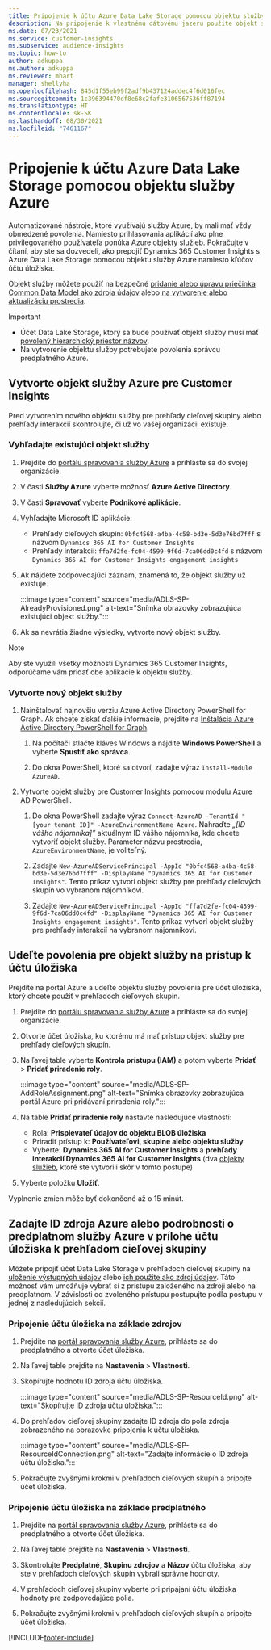 ```yaml
---
title: Pripojenie k účtu Azure Data Lake Storage pomocou objektu služby
description: Na pripojenie k vlastnému dátovému jazeru použite objekt služby Azure.
ms.date: 07/23/2021
ms.service: customer-insights
ms.subservice: audience-insights
ms.topic: how-to
author: adkuppa
ms.author: adkuppa
ms.reviewer: mhart
manager: shellyha
ms.openlocfilehash: 845d1f55eb99f2adf9b437124addec4f6d016fec
ms.sourcegitcommit: 1c396394470df8e68c2fafe3106567536ff87194
ms.translationtype: HT
ms.contentlocale: sk-SK
ms.lasthandoff: 08/30/2021
ms.locfileid: "7461167"
---
```

# <a name="connect-to-an-azure-data-lake-storage-account-by-using-an-azure-service-principal"></a>Pripojenie k účtu Azure Data Lake Storage pomocou objektu služby Azure
<!--note from editor: The Cloud Style Guide would have us just use "Azure Data Lake Storage" to mean the current version, unless the old version (Gen1) is mentioned. I've followed this guidance, even though it seems that our docs and Azure docs are all over the map on this.-->
Automatizované nástroje, ktoré využívajú služby Azure, by mali mať vždy obmedzené povolenia. Namiesto prihlasovania aplikácií ako plne privilegovaného používateľa ponúka Azure objekty služieb. Pokračujte v čítaní, aby ste sa dozvedeli, ako prepojiť Dynamics 365 Customer Insights s Azure Data Lake Storage pomocou objektu služby Azure namiesto kľúčov účtu úložiska. 

Objekt služby môžete použiť na bezpečné [pridanie alebo úpravu priečinka Common Data Model ako zdroja údajov](connect-common-data-model.md) alebo [na vytvorenie alebo aktualizáciu prostredia](get-started-paid.md).<!--note from editor: Suggested. Or it could be ", or create a new environment or update an existing one". I think "new" is implied with "create". The comma is necessary.-->

> [!IMPORTANT]
> - Účet Data Lake Storage, ktorý sa bude používať<!--note from editor: Suggested. Or perhaps it could be "The Data Lake Storage account to which you want to give access to the service principal..."--> objekt služby musí mať [povolený hierarchický priestor názvov](/azure/storage/blobs/data-lake-storage-namespace).
> - Na vytvorenie objektu služby potrebujete povolenia správcu predplatného Azure.

## <a name="create-an-azure-service-principal-for-customer-insights"></a>Vytvorte objekt služby Azure pre Customer Insights

Pred vytvorením nového objektu služby pre prehľady cieľovej skupiny alebo prehľady interakcií skontrolujte, či už vo vašej organizácii existuje.

### <a name="look-for-an-existing-service-principal"></a>Vyhľadajte existujúci objekt služby

1. Prejdite do [portálu spravovania služby Azure](https://portal.azure.com) a prihláste sa do svojej organizácie.

2. V časti **Služby Azure** vyberte možnosť **Azure Active Directory**.

3. V časti **Spravovať** vyberte **Podnikové aplikácie**.

4. Vyhľadajte Microsoft<!--note from editor: Via Microsoft Writing Style Guide.--> ID aplikácie:
   - Prehľady cieľových skupín: `0bfc4568-a4ba-4c58-bd3e-5d3e76bd7fff` s názvom `Dynamics 365 AI for Customer Insights`
   - Prehľady interakcií: `ffa7d2fe-fc04-4599-9f6d-7ca06dd0c4fd` s názvom `Dynamics 365 AI for Customer Insights engagement insights`

5. Ak nájdete zodpovedajúci záznam, znamená to, že objekt služby už existuje. 
   
   :::image type="content" source="media/ADLS-SP-AlreadyProvisioned.png" alt-text="Snímka obrazovky zobrazujúca existujúci objekt služby.":::
   
6. Ak sa nevrátia žiadne výsledky, vytvorte nový objekt služby.

>[!NOTE]
>Aby ste využili všetky možnosti Dynamics 365 Customer Insights, odporúčame vám pridať obe aplikácie k objektu služby.<!--note from editor: Using the note format is suggested, just so this doesn't get lost by being tucked up in the step.-->

### <a name="create-a-new-service-principal"></a>Vytvorte nový objekt služby
<!--note from editor: Some general formatting notes: The MWSG wants bold for text the user enters (in addition to UI strings and the settings users select), but there's plenty of precedent for using code format for entering text in PowerShell so I didn't change that. Note that italic should be used for placeholders, but not much else.-->
1. Nainštalovať najnovšiu verziu Azure Active Directory PowerShell for Graph. Ak chcete získať ďalšie informácie, prejdite na [Inštalácia Azure Active Directory PowerShell for Graph](/powershell/azure/active-directory/install-adv2).

   1. Na počítači stlačte kláves Windows a nájdite **Windows PowerShell** a vyberte **Spustiť ako správca**.<!--note from editor: Or should this be something like "search for **Windows PowerShell** and, if asked, select **Run as administrator**."?-->
   
   1. Do okna PowerShell, ktoré sa otvorí, zadajte výraz `Install-Module AzureAD`.

2. Vytvorte objekt služby pre Customer Insights pomocou modulu Azure AD PowerShell.

   1. Do okna PowerShell zadajte výraz `Connect-AzureAD -TenantId "[your tenant ID]" -AzureEnvironmentName Azure`. Nahraďte *„[ID vášho nájomníka]”*<!--note from editor: Edit okay? Or should the quotation marks stay in the command line, in which case it would be "Replace *[your tenant ID]* --> aktuálnym ID vášho nájomníka, kde chcete vytvoriť objekt služby. Parameter názvu prostredia, `AzureEnvironmentName`, je voliteľný.
  
   1. Zadajte `New-AzureADServicePrincipal -AppId "0bfc4568-a4ba-4c58-bd3e-5d3e76bd7fff" -DisplayName "Dynamics 365 AI for Customer Insights"`. Tento príkaz vytvorí objekt služby pre prehľady cieľových skupín vo vybranom nájomníkovi. 

   1. Zadajte `New-AzureADServicePrincipal -AppId "ffa7d2fe-fc04-4599-9f6d-7ca06dd0c4fd" -DisplayName "Dynamics 365 AI for Customer Insights engagement insights"`. Tento príkaz vytvorí objekt služby pre prehľady interakcií<!--note from editor: Edit okay?--> na vybranom nájomníkovi.

## <a name="grant-permissions-to-the-service-principal-to-access-the-storage-account"></a>Udeľte povolenia pre objekt služby na prístup k účtu úložiska

Prejdite na portál Azure a udeľte objektu služby povolenia pre účet úložiska, ktorý chcete použiť v prehľadoch cieľových skupín.

1. Prejdite do [portálu spravovania služby Azure](https://portal.azure.com) a prihláste sa do svojej organizácie.

1. Otvorte účet úložiska, ku ktorému má mať prístup objekt služby pre prehľady cieľových skupín.

1. Na ľavej table vyberte **Kontrola prístupu (IAM)** a potom vyberte **Pridať** > **Pridať priradenie roly**.

   :::image type="content" source="media/ADLS-SP-AddRoleAssignment.png" alt-text="Snímka obrazovky zobrazujúca portál Azure pri pridávaní priradenia roly.":::

1. Na table **Pridať priradenie roly** nastavte nasledujúce vlastnosti:
   - Rola: **Prispievateľ údajov do objektu BLOB úložiska**
   - Priradiť prístup k: **Používateľovi, skupine alebo objektu služby**
   - Vyberte: **Dynamics 365 AI for Customer Insights** a **prehľady interakcií Dynamics 365 AI for Customer Insights** (dva [objekty služieb](#create-a-new-service-principal), ktoré ste vytvorili skôr v tomto postupe)

1.  Vyberte položku **Uložiť**.

Vyplnenie zmien môže byť dokončené až o 15 minút.

## <a name="enter-the-azure-resource-id-or-the-azure-subscription-details-in-the-storage-account-attachment-to-audience-insights"></a>Zadajte ID zdroja Azure alebo podrobnosti o predplatnom služby Azure v prílohe účtu úložiska k prehľadom cieľovej skupiny

Môžete<!--note from editor: Edit suggested only if this section is optional.--> pripojiť účet Data Lake Storage v prehľadoch cieľovej skupiny na [uloženie výstupných údajov](manage-environments.md) alebo [ich použite ako zdroj údajov](connect-common-data-service-lake.md). Táto možnosť vám umožňuje vybrať si z prístupu založeného na zdroji alebo na predplatnom. V závislosti od zvoleného prístupu postupujte podľa postupu v jednej z nasledujúcich sekcií.<!--note from editor: Suggested.-->

### <a name="resource-based-storage-account-connection"></a>Pripojenie účtu úložiska na základe zdrojov

1. Prejdite na [portál spravovania služby Azure](https://portal.azure.com), prihláste sa do predplatného a otvorte účet úložiska.

1. Na ľavej table prejdite na **Nastavenia** > **Vlastnosti**.

1. Skopírujte hodnotu ID zdroja účtu úložiska.

   :::image type="content" source="media/ADLS-SP-ResourceId.png" alt-text="Skopírujte ID zdroja účtu úložiska.":::

1. Do prehľadov cieľovej skupiny zadajte ID zdroja do poľa zdroja zobrazeného na obrazovke pripojenia k účtu úložiska.

   :::image type="content" source="media/ADLS-SP-ResourceIdConnection.png" alt-text="Zadajte informácie o ID zdroja účtu úložiska.":::   

1. Pokračujte zvyšnými krokmi v prehľadoch cieľových skupín a pripojte účet úložiska.

### <a name="subscription-based-storage-account-connection"></a>Pripojenie účtu úložiska na základe predplatného

1. Prejdite na [portál spravovania služby Azure](https://portal.azure.com), prihláste sa do predplatného a otvorte účet úložiska.

1. Na ľavej table prejdite na **Nastavenia** > **Vlastnosti**.

1. Skontrolujte **Predplatné**, **Skupinu zdrojov** a **Názov** účtu úložiska, aby ste v prehľadoch cieľových skupín vybrali správne hodnoty.

1. V prehľadoch cieľovej skupiny vyberte pri pripájaní účtu úložiska hodnoty pre zodpovedajúce polia.

1. Pokračujte zvyšnými krokmi v prehľadoch cieľových skupín a pripojte účet úložiska.


[!INCLUDE[footer-include](../includes/footer-banner.md)]